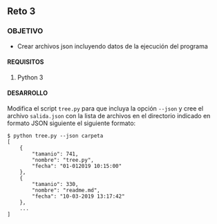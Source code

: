 ## Reto 3

### OBJETIVO

- Crear archivos json incluyendo datos de la ejecución del programa

#### REQUISITOS

1. Python 3

#### DESARROLLO

Modifica el script `tree.py` para que incluya la opción `--json` y cree el archivo `salida.json` con la lista de archivos en el directorio indicado en formato JSON siguiente el siguiente formato:

```
$ python tree.py --json carpeta
[
    {
        "tamanio": 741, 
        "nombre": "tree.py", 
        "fecha": "01-012019 10:15:00"
    }, 
    {
        "tamanio": 330, 
        "nombre": "readme.md", 
        "fecha": "10-03-2019 13:17:42"
    },
    ...
]
```
